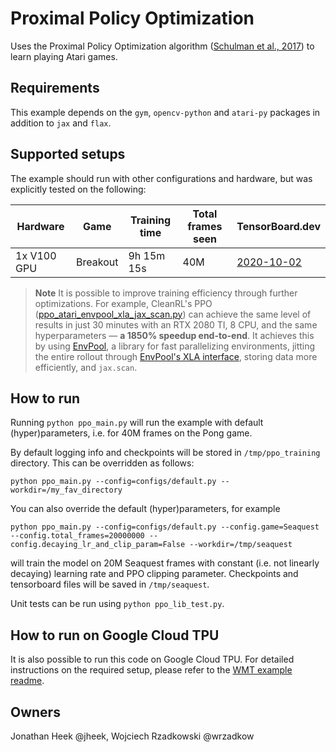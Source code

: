 # Proximal Policy Optimization

Uses the Proximal Policy Optimization algorithm ([Schulman et al., 2017](https://arxiv.org/abs/1707.06347))
to learn playing Atari games.

## Requirements

This example depends on the `gym`, `opencv-python` and `atari-py` packages
in addition to `jax` and `flax`.

## Supported setups

The example should run with other configurations and hardware, but was explicitly
tested on the following:

| Hardware | Game | Training time | Total frames seen | TensorBoard.dev |
| --- | --- | --- | --- | --- |
| 1x V100 GPU  | Breakout  |  9h 15m 15s | 40M | [2020-10-02](https://tensorboard.dev/experiment/pY7D2qYQQLO9ZT5lA9PFPA) |

> **Note**
> It is possible to improve training efficiency through further optimizations. For example, CleanRL's PPO ([ppo_atari_envpool_xla_jax_scan.py](https://docs.cleanrl.dev/rl-algorithms/ppo/#ppo_atari_envpool_xla_jax_scanpy)) can achieve the same level of results in just 30 minutes with an RTX 2080 TI, 8 CPU, and the same hyperparameters — **a 1850% speedup end-to-end**. It achieves this by using [EnvPool](https://envpool.readthedocs.io/en/latest/), a library for fast parallelizing environments, jitting the entire rollout through [EnvPool's XLA interface](https://envpool.readthedocs.io/en/latest/content/xla_interface.html), storing data more efficiently, and `jax.scan`.

## How to run

Running `python ppo_main.py` will run the example with default
(hyper)parameters, i.e. for 40M frames on the Pong game.

By default logging info and checkpoints will be stored in `/tmp/ppo_training`
directory. This can be overridden as follows:

```python ppo_main.py --config=configs/default.py --workdir=/my_fav_directory```

You can also override the default (hyper)parameters, for example

```python ppo_main.py --config=configs/default.py --config.game=Seaquest --config.total_frames=20000000 --config.decaying_lr_and_clip_param=False --workdir=/tmp/seaquest```

will train the model on 20M Seaquest frames with constant (i.e. not linearly
decaying) learning rate and PPO clipping parameter. Checkpoints and tensorboard
files will be saved in `/tmp/seaquest`.

Unit tests can be run using `python ppo_lib_test.py`.

## How to run on Google Cloud TPU

It is also possible to run this code on Google Cloud TPU. For detailed
instructions on the required setup, please refer to the [WMT example readme](https://github.com/google/flax/tree/main/examples/wmt).

## Owners

Jonathan Heek @jheek, Wojciech Rzadkowski @wrzadkow
